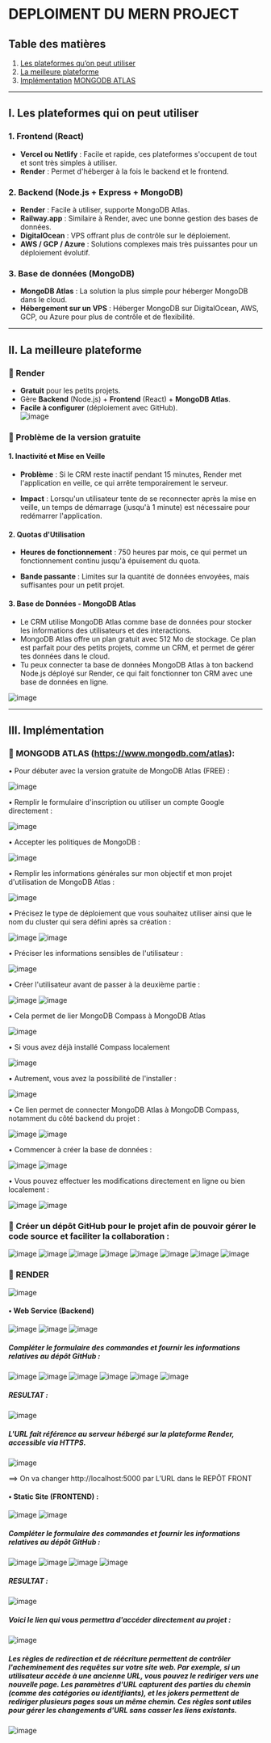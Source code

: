 # DEPLOIMENT DU MERN PROJECT

## Table des matières

1. [Les plateformes qu’on peut utiliser](#I-Les-plateformes-qui-on-peut-utiliser)
2. [La meilleure plateforme](#II-La-meilleure-plateforme)
3. [Implémentation](#III-Implémentation)
   [MONGODB ATLAS](#III-Implémentation)
   


---

## I. Les plateformes qui on peut utiliser

### 1. Frontend (React)
- **Vercel ou Netlify** : Facile et rapide, ces plateformes s'occupent de tout et sont très simples à utiliser.
- **Render** : Permet d'héberger à la fois le backend et le frontend.

### 2. Backend (Node.js + Express + MongoDB)
- **Render** : Facile à utiliser, supporte MongoDB Atlas.
- **Railway.app** : Similaire à Render, avec une bonne gestion des bases de données.
- **DigitalOcean** : VPS offrant plus de contrôle sur le déploiement.
- **AWS / GCP / Azure** : Solutions complexes mais très puissantes pour un déploiement évolutif.

### 3. Base de données (MongoDB)
- **MongoDB Atlas** : La solution la plus simple pour héberger MongoDB dans le cloud.
- **Hébergement sur un VPS** : Héberger MongoDB sur DigitalOcean, AWS, GCP, ou Azure pour plus de contrôle et de flexibilité.

---

## II. La meilleure plateforme

### 🚀 Render  
-  **Gratuit** pour les petits projets.  
-  Gère **Backend** (Node.js) + **Frontend** (React) + **MongoDB Atlas**.  
-  **Facile à configurer** (déploiement avec GitHub).  
![image](https://github.com/user-attachments/assets/fd01dc04-47c3-49f0-b850-e29cf37fd661)
### 🚀 Problème de la version gratuite 

#### 1. Inactivité et Mise en Veille

- **Problème** : Si le CRM reste inactif pendant 15 minutes, Render met l'application en veille, ce qui arrête temporairement le serveur.

- **Impact** : Lorsqu'un utilisateur tente de se reconnecter après la mise en veille, un temps de démarrage (jusqu'à 1 minute) est nécessaire pour redémarrer l'application.

#### 2. Quotas d'Utilisation

- **Heures de fonctionnement** : 750 heures par mois, ce qui permet un fonctionnement continu jusqu'à épuisement du quota.

- **Bande passante** : Limites sur la quantité de données envoyées, mais suffisantes pour un petit projet.

#### 3. Base de Données - MongoDB Atlas

- Le CRM utilise MongoDB Atlas comme base de données pour stocker les informations des utilisateurs et des interactions.
- MongoDB Atlas offre un plan gratuit avec 512 Mo de stockage. Ce plan est parfait pour des petits projets, comme un CRM, et permet de gérer tes données dans le cloud.
- Tu peux connecter ta base de données MongoDB Atlas à ton backend Node.js déployé sur Render, ce qui fait fonctionner ton CRM avec une base de données en ligne.

![image](https://github.com/user-attachments/assets/e925500a-0219-490f-8805-3bec88f6f654)

---

## III. Implémentation

### 🚀 MONGODB ATLAS (https://www.mongodb.com/atlas):
•	Pour débuter avec la version gratuite de MongoDB Atlas (FREE) :

![image](https://github.com/user-attachments/assets/dac1e9f7-d79d-4274-a434-aafa64d6b86c)

•	Remplir le formulaire d'inscription ou utiliser un compte Google directement :

![image](https://github.com/user-attachments/assets/028fd44a-6481-4d21-8454-8a2c0866c71a)

•	Accepter les politiques de MongoDB :

![image](https://github.com/user-attachments/assets/eca09e05-86d5-4d97-8873-1d55de62fc0e)

•	Remplir les informations générales sur mon objectif et mon projet d'utilisation de MongoDB Atlas :

![image](https://github.com/user-attachments/assets/0ca22e26-4539-4987-8f23-7a6571b2db24)

•	Précisez le type de déploiement que vous souhaitez utiliser ainsi que le nom du cluster qui sera défini après sa création :

![image](https://github.com/user-attachments/assets/159c4771-596e-40af-b32f-b9c427d6905e)
![image](https://github.com/user-attachments/assets/b09be390-35d1-4b37-9a58-a17b8f4929d3)

•	Préciser les informations sensibles de l'utilisateur :

![image](https://github.com/user-attachments/assets/3a2f6dfe-e933-4e79-a8c5-3eee7043eee6)

•	Créer l'utilisateur avant de passer à la deuxième partie :

![image](https://github.com/user-attachments/assets/327c0a07-c0f1-42d4-9f7d-d150154aab5d)
![image](https://github.com/user-attachments/assets/7ee2234d-b975-4a3b-8129-5c1c921741a6)

•	Cela permet de lier MongoDB Compass à MongoDB Atlas

![image](https://github.com/user-attachments/assets/98db26d7-90d5-4f50-b990-5e2637677c7d)

•	Si vous avez déjà installé Compass localement

![image](https://github.com/user-attachments/assets/dfe795de-a7ba-46eb-94e8-d68236cb0fef)

•	Autrement, vous avez la possibilité de l'installer :

![image](https://github.com/user-attachments/assets/62b01eeb-1eca-440a-ae9a-cbd12f59c148)

•	Ce lien permet de connecter MongoDB Atlas à MongoDB Compass, notamment du côté backend du projet :

![image](https://github.com/user-attachments/assets/d92e7c77-9d14-4695-af98-7b920a6513ff)
![image](https://github.com/user-attachments/assets/3b39da7a-b45f-437d-b21c-64a020dafa1d)

•	Commencer à créer la base de données :

![image](https://github.com/user-attachments/assets/7364ddf3-78f3-4eb2-9fe7-458dabbc6cd8)
![image](https://github.com/user-attachments/assets/49af7541-bbc2-4354-b70b-bc5761a50fed)

•	Vous pouvez effectuer les modifications directement en ligne ou bien localement :

![image](https://github.com/user-attachments/assets/4a84a651-43d9-4c3d-b5d8-ac880b24853c)
![image](https://github.com/user-attachments/assets/93bce558-ea82-4a4e-bb85-a0f4c98136f5)

### 🚀 Créer un dépôt GitHub pour le projet afin de pouvoir gérer le code source et faciliter la collaboration :

![image](https://github.com/user-attachments/assets/23fb127e-c869-4dd5-9a88-d3aab9e5ac06)
![image](https://github.com/user-attachments/assets/48bcc45a-12b1-4288-96b6-705e2bcee53b)
![image](https://github.com/user-attachments/assets/995aebe7-dbc5-40c4-8a8e-e25e1825a825)
![image](https://github.com/user-attachments/assets/83a55a72-c3a3-4858-928f-2acc199e30ae)
![image](https://github.com/user-attachments/assets/9e7aeae1-3acc-4d6a-b627-4f5ee33e8b67)
![image](https://github.com/user-attachments/assets/0c352602-16cf-4f70-bd38-af28d001ca39)
![image](https://github.com/user-attachments/assets/fa6701d2-d080-4092-95f8-33373d4d777a)
![image](https://github.com/user-attachments/assets/b7b96c68-c2af-486b-bee9-b7b1cf7daf48)

### 🚀 RENDER

![image](https://github.com/user-attachments/assets/71c72dea-2e4d-4662-a150-e303eec351cc)

#### • Web Service (Backend)

![image](https://github.com/user-attachments/assets/d3341b6c-0d6b-4a89-ab79-2708a48854aa)
![image](https://github.com/user-attachments/assets/27f14b7e-e2a4-4bbc-afb4-6da3da9f2fbf)
![image](https://github.com/user-attachments/assets/6dc4000c-dbae-446f-b77d-49bf4d0cb546)

##### Compléter le formulaire des commandes et fournir les informations relatives au dépôt GitHub :

![image](https://github.com/user-attachments/assets/c42e331f-11ed-4abe-9d5b-fd9853804056)
![image](https://github.com/user-attachments/assets/c35a40c0-1c59-4622-8b7c-9054dc4ebd2a)
![image](https://github.com/user-attachments/assets/2cee3893-10ef-4a7d-9b35-ea9ee6c8b1d5)
![image](https://github.com/user-attachments/assets/785c5553-1058-4311-8499-cb44fe908e95)
![image](https://github.com/user-attachments/assets/da10e44b-c110-41a6-ab10-9ad4fcfdfe29)
![image](https://github.com/user-attachments/assets/549a3eeb-5b7d-4432-a37a-434de75dcada)

##### RESULTAT :

![image](https://github.com/user-attachments/assets/03fdd7ba-25ba-4835-b8dd-8f55ef300048)

##### L'URL fait référence au serveur hébergé sur la plateforme Render, accessible via HTTPS.

![image](https://github.com/user-attachments/assets/baf01e81-eef7-40bc-a7f6-eea26450d733)

==> On va changer http://localhost:5000 par L’URL dans le REPÔT FRONT  

#### •	Static Site (FRONTEND) :  

![image](https://github.com/user-attachments/assets/b8d3464f-8dfb-4c4e-b725-a5f61f5d2034)
![image](https://github.com/user-attachments/assets/48e6458d-ad62-4866-bdcd-0df5dba1b911)

##### Compléter le formulaire des commandes et fournir les informations relatives au dépôt GitHub :

![image](https://github.com/user-attachments/assets/9cfa26e5-4fc9-4fab-b80c-7b7ed9cc2af1)
![image](https://github.com/user-attachments/assets/dc3429d2-8a4d-46df-ad89-2ad7d732514d)
![image](https://github.com/user-attachments/assets/28a0e7df-1ec9-4f42-9e22-ce75b28e30e3)
![image](https://github.com/user-attachments/assets/55e9a2dc-4313-41ba-bfc3-a44433145a3a)

##### RESULTAT :

![image](https://github.com/user-attachments/assets/17af83a3-e897-4c98-8d6d-ab18852a9824)

##### Voici le lien qui vous permettra d'accéder directement au projet :

![image](https://github.com/user-attachments/assets/f0d19f34-ce82-4680-8668-0304ea51b12c)

##### Les règles de redirection et de réécriture permettent de contrôler l'acheminement des requêtes sur votre site web. Par exemple, si un utilisateur accède à une ancienne URL, vous pouvez le rediriger vers une nouvelle page. Les paramètres d'URL capturent des parties du chemin (comme des catégories ou identifiants), et les jokers permettent de rediriger plusieurs pages sous un même chemin. Ces règles sont utiles pour gérer les changements d'URL sans casser les liens existants.

![image](https://github.com/user-attachments/assets/dd697fea-51f2-439a-af9b-7d7791e60050)

